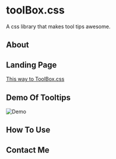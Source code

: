 # toolBox.css
A css library that makes tool tips awesome.
## About

## Landing Page

[This way to ToolBox.css](https://bradfabian.github.io/toolBox.css/ "ToolBox.CSS Homepage")

## Demo Of Tooltips
![Demo](
      https://github.com/BradFabian/toolBox.css/blob/master/source/images/TooltipDemo.gif
      )

## How To Use

## Contact Me
